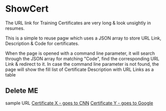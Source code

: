 # ShowCert
The URL link for Training Certificates are very long & look unsightly in resumes.

This is a simple to reuse pagw which uses a JSON array to store URL Link, Description & Code for certificates.

When the page is opened with a command line parameter, it will search through the JSON array for matching "Code", find the corresponding URL Link & redirect to it.
In case the command line parameter is not found, the page will show the fill list of Certificate Description with URL Links as a table 


## Delete ME
 sample URL
[Certificate X - goes to CNN](https://arun-ks.github.io/ShowCert/?certName=Cnn)
[Certificate Y - goes to Google](https://arun-ks.github.io/ShowCert/?certName=Google)

